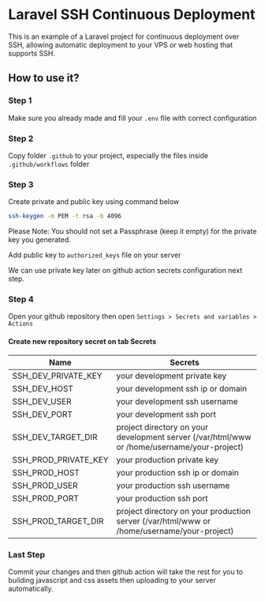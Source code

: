 # Laravel SSH Continuous Deployment

This is an example of a Laravel project for continuous deployment over SSH, allowing automatic deployment to your VPS or web hosting that supports SSH.

## How to use it?

### Step 1

Make sure you already made and fill your `.env` file with correct configuration

### Step 2

Copy folder `.github` to your project, especially the files inside `.github/workflows` folder

### Step 3

Create private and public key using command below

``` bash
ssh-keygen -m PEM -t rsa -b 4096
```

Please Note: You should not set a Passphrase (keep it empty) for the private key you generated.

Add public key to `authorized_keys` file on your server

We can use private key later on github action secrets configuration next step.

### Step 4

Open your github repository then open `Settings > Secrets and variables > Actions`

#### Create new repository secret on tab Secrets

| Name                 | Secrets                                                                                     |
|----------------------|---------------------------------------------------------------------------------------------|
| SSH_DEV_PRIVATE_KEY  | your development private key                                                                |
| SSH_DEV_HOST         | your development ssh ip or domain                                                           |
| SSH_DEV_USER         | your development ssh username                                                               |
| SSH_DEV_PORT         | your development ssh port                                                                   |
| SSH_DEV_TARGET_DIR   | project directory on your development server (/var/html/www or /home/username/your-project) |
| SSH_PROD_PRIVATE_KEY | your production  private key                                                                |
| SSH_PROD_HOST        | your production  ssh ip or domain                                                           |
| SSH_PROD_USER        | your production  ssh username                                                               |
| SSH_PROD_PORT        | your production  ssh port                                                                   |
| SSH_PROD_TARGET_DIR  | project directory on your production server (/var/html/www or /home/username/your-project)  |

### Last Step

Commit your changes and then github action will take the rest for you to building javascript and css assets then uploading to your server automatically.
